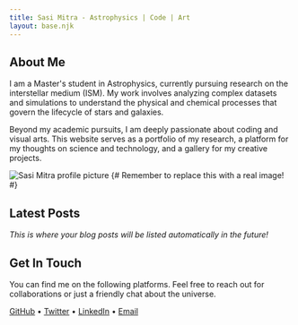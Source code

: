 ```yaml
---
title: Sasi Mitra - Astrophysics | Code | Art
layout: base.njk
---
```


<section class="about-me">
    <div class="about-text">
        <h2>About Me</h2>
        <p>
            I am a Master's student in Astrophysics, currently pursuing research on the interstellar medium (ISM). My work involves analyzing complex datasets and simulations to understand the physical and chemical processes that govern the lifecycle of stars and galaxies.
        </p>
        <p>
            Beyond my academic pursuits, I am deeply passionate about coding and visual arts. This website serves as a portfolio of my research, a platform for my thoughts on science and technology, and a gallery for my creative projects.
        </p>
    </div>
    <div class="about-image">
        <img src="{{ '/img/sasi_drawing.png' | url }}" alt="Sasi Mitra profile picture">
        {# Remember to replace this with a real image! #}
    </div>
</section>

## Latest Posts

*This is where your blog posts will be listed automatically in the future!*

## Get In Touch

You can find me on the following platforms. Feel free to reach out for collaborations or just a friendly chat about the universe.

<div class="social-links">
    <a href="https://github.com/your-username" target="_blank">GitHub</a> &bull;
    <a href="https://twitter.com/your-username" target="_blank">Twitter</a> &bull;
    <a href="https://linkedin.com/in/your-username" target="_blank">LinkedIn</a> &bull;
    <a href="mailto:your.email@example.com">Email</a>
</div>